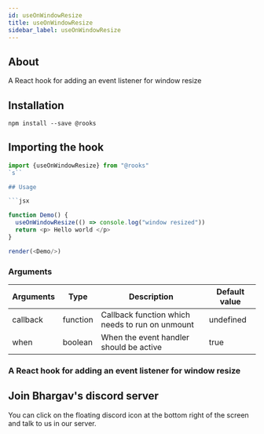 ```yaml
---
id: useOnWindowResize
title: useOnWindowResize
sidebar_label: useOnWindowResize
---
```


   

## About

A React hook for adding an event listener for window resize
<br/>

## Installation

    npm install --save @rooks

## Importing the hook

```javascript
import {useOnWindowResize} from "@rooks"
`s``

## Usage

```jsx

function Demo() {
  useOnWindowResize(() => console.log("window resized"))
  return <p> Hello world </p>
}

render(<Demo/>)
```

### Arguments

| Arguments | Type     | Description                                     | Default value |
| --------- | -------- | ----------------------------------------------- | ------------- |
| callback  | function | Callback function which needs to run on unmount | undefined     |
| when      | boolean  | When the event handler should be active         | true          |

### A React hook for adding an event listener for window resize


## Join Bhargav's discord server
You can click on the floating discord icon at the bottom right of the screen and talk to us in our server.

